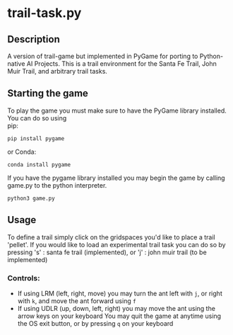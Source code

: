 # trail-task.py
## Description
A version of trail-game but implemented in PyGame for porting to Python-native AI Projects.
This is a trail environment for the Santa Fe Trail, John Muir Trail, and arbitrary trail tasks.

## Starting the game
To play the game you must make sure to have the PyGame library installed. You can do so using \
pip: 

```
pip install pygame
```

or Conda:
```
conda install pygame
```
If you have the pygame library installed you may begin the game by calling game.py to the python interpreter.
```
python3 game.py
```

## Usage
To define a trail simply click on the gridspaces you'd like to place a trail 'pellet'.
If you would like to load an experimental trail task you can do so by pressing 's' : santa fe trail (implemented), or 'j' : john muir trail (to be implemented)

### Controls: 
- If using LRM (left, right, move) you may turn the ant left with `j`, or right with `k`, and move the ant forward using `f`
- If using UDLR (up, down, left, right) you may move the ant using the arrow keys on your keyboard
You may quit the game at anytime using the OS exit button, or by pressing `q` on your keyboard

